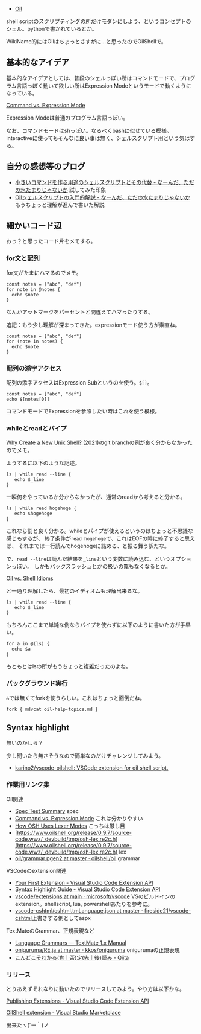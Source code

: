 - [Oil](https://www.oilshell.org/)

shell scriptのスクリプティングの所だけモダンにしよう、というコンセプトのシェル。pythonで書かれているとか。

WikiName的にはOilはちょっとさすがに…と思ったのでOilShellで。

## 基本的なアイデア

基本的なアイデアとしては、普段のシェルっぽい所はコマンドモードで、プログラム言語っぽく動いて欲しい所はExpression Modeというモードで動くようになっている。

[Command vs. Expression Mode](https://www.oilshell.org/release/latest/doc/command-vs-expression-mode.html)

Expression Modeは普通のプログラム言語っぽい。

なお、コマンドモードはshっぽい。なるべくbashに似せている模様。
interactiveに使ってもそんなに良い事は無く、シェルスクリプト用という気はする。

## 自分の感想等のブログ

- [小さいコマンドを作る用途のシェルスクリプトとその代替 - なーんだ、ただの水たまりじゃないか](https://karino2.github.io/2022/02/18/small_shellscript_good_and_alternative.html) 試してみた印象
- [Oilシェルスクリプトの入門的解説 - なーんだ、ただの水たまりじゃないか](https://karino2.github.io/2022/02/21/what_is_oil_and_is_not.html) もうちょっと理解が進んで書いた解説

## 細かいコード辺

おっ？と思ったコード片をメモする。

### for文と配列

for文がたまにハマるのでメモ。

```
const notes = ["abc", "def"]
for note in @notes {
  echo $note
}
```

なんかアットマークをパーセントと間違えてハマったりする。

追記：もう少し理解が深まってきた。expressionモード使う方が素直ね。

```
const notes = ["abc", "def"]
for (note in notes) {
  echo $note
}
```

### 配列の添字アクセス

配列の添字アクセスはExpression Subというのを使う。`$[]`。

```
const notes = ["abc", "def"]
echo $[notes[0]]
```

コマンドモードでExpressionを参照したい時はこれを使う模様。

### whileとreadとパイプ

[Why Create a New Unix Shell? (2021)](https://www.oilshell.org/blog/2021/01/why-a-new-shell.html)のgit branchの例が良く分からなかったのでメモ。

ようするに以下のような記述。

```
ls | while read --line {
   echo $_line
}
```

一瞬何をやっているか分からなかったが、通常のreadから考えると分かる。

```
ls | while read hogehoge {
   echo $hogehoge
}
```

これなら割と良く分かる。whileとパイプが使えるというのはちょっと不思議な感じもするが、
終了条件が`read hogehoge`で、これはEOFの時に終了すると思えば、
それまでは一行読んでhogehogeに詰める、と振る舞う訳だな。

で、`read --line`は読んだ結果を`_line`という変数に読み込む、というオプションっぽい。
しかもバックスラッシュとかの扱いの罠もなくなるとか。

[Oil vs. Shell Idioms](https://www.oilshell.org/release/0.9.8/doc/idioms.html#new-long-flags-on-the-read-builtin)

と一通り理解したら、最初のイディオムも理解出来るな。

```
ls | while read --line {
   echo $_line
}
```

もちろんここまで単純な例ならパイプを使わずに以下のように書いた方が手早い。

```
for a in @(ls) {
  echo $a
}
```

もともとはlsの所がもうちょっと複雑だったのよね。


### バックグラウンド実行

`&`では無くてforkを使うらしい。これはちょっと面倒だね。

```
fork { mdvcat oil-help-topics.md }
```

## Syntax highlight

無いのかしら？

少し聞いたら無さそうなので簡単なのだけチャレンジしてみよう。

- [karino2/vscode-oilshell: VSCode extension for oil shell script.](https://github.com/karino2/vscode-oilshell)

### 作業用リンク集

Oil関連

- [Spec Test Summary](https://www.oilshell.org/release/0.9.7/test/spec.wwz/oil-language/oil.html) spec
- [Command vs. Expression Mode](https://www.oilshell.org/release/latest/doc/command-vs-expression-mode.html) これは分かりやすい
- [How OSH Uses Lexer Modes](https://www.oilshell.org/blog/2016/10/19.html) こっちは厳し目
- [https://www.oilshell.org/release/0.9.7/source-code.wwz/_devbuild/tmp/osh-lex.re2c.h](https://www.oilshell.org/release/0.9.7/source-code.wwz/_devbuild/tmp/osh-lex.re2c.h) lex
- [oil/grammar.pgen2 at master · oilshell/oil](https://github.com/oilshell/oil/blob/master/oil_lang/grammar.pgen2) grammar

VSCodeのextension関連
- [Your First Extension - Visual Studio Code Extension API](https://code.visualstudio.com/api/get-started/your-first-extension)
- [Syntax Highlight Guide - Visual Studio Code Extension API](https://code.visualstudio.com/api/language-extensions/syntax-highlight-guide)
- [vscode/extensions at main · microsoft/vscode](https://github.com/microsoft/vscode/tree/main/extensions) VSのビルドインのextension。shellscript, lua, powershellあたりを参考に。
- [vscode-cshtml/cshtml.tmLanguage.json at master · fireside21/vscode-cshtml](https://github.com/fireside21/vscode-cshtml/blob/master/syntaxes/cshtml.tmLanguage.json)上書きする例としてaspx

TextMateのGrammar、正規表現など

- [Language Grammars — TextMate 1.x Manual](https://macromates.com/manual/en/language_grammars)
- [oniguruma/RE.ja at master · kkos/oniguruma](https://github.com/kkos/oniguruma/blob/master/doc/RE.ja) onigurumaの正規表現
- [こんどこそわかる(肯｜否)定(先｜後)読み - Qiita](https://qiita.com/tohta/items/2ba7ecde5636b38ef1f6)

### リリース

とりあえずそれなりに動いたのでリリースしてみよう。やり方は以下かな。

[Publishing Extensions - Visual Studio Code Extension API](https://code.visualstudio.com/api/working-with-extensions/publishing-extension)

[OilShell extension - Visual Studio Marketplace](https://marketplace.visualstudio.com/items?itemName=karino2.oilshell-extension)

出来たヽ(´ー｀)ノ